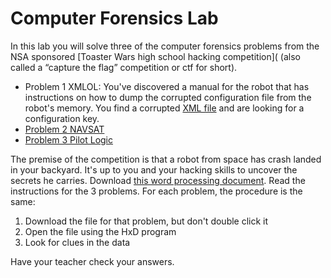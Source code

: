 # Computer Forensics Lab
In this lab you will solve three of the computer forensics problems from the NSA sponsored [Toaster Wars high school hacking competition]( (also called a “capture the flag” competition or ctf for short). 
+ Problem 1 XMLOL: You've discovered a manual for the robot that has instructions on how to dump the corrupted configuration file from the robot's memory. You find a corrupted [XML file](tmpVrg2Ah.xml) and are looking for a configuration key.
+ [Problem 2 NAVSAT](https://2013.picoctf.com/problems/recovery.zip)
+ [Problem 3 Pilot Logic](https://2013.picoctf.com/problems/pilot_image)

The premise of the competition is that a robot from space has crash landed in your backyard. It's up to you and your hacking skills to uncover the secrets he carries.
Download [this word processing document](https://github.com/APCSPrinciples/APCSPrinciples.github.io/blob/master/Worksheets/ComputerForensicsLab1.doc?raw=true). Read the instructions for the 3 problems. For each problem, the procedure is the same:
1. Download the file for that problem, but don't double click it
2. Open the file using the HxD program 
3. Look for clues in the data

Have your teacher check your answers. 
